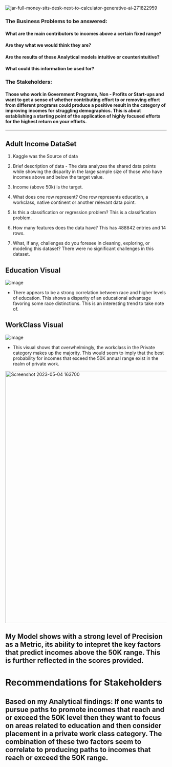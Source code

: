 ![jar-full-money-sits-desk-next-to-calculator-generative-ai-271822959](https://user-images.githubusercontent.com/126424848/236888033-17afe5eb-b0eb-4a74-bc99-fda7c2e621bf.jpg)

### The Business Problems to be answered: 
#### What are the main contributors to incomes above a certain fixed range? 
#### Are they what we would think they are? 
#### Are the results of these Analytical models intuitive or counterintuitive? 
#### What could this information be used for?

### The Stakeholders: 
#### Those who work in Government Programs, Non - Profits or Start-ups and want to get a sense of whether contributing effort to or removing effort from different programs could produce a positive result in the category of improving incomes for struggling demographics. This is about establishing a starting point of the application of highly focused efforts for the highest return on your efforts. 
---
## Adult Income DataSet

1. Kaggle was the Source of data

2. Brief description of data - The data analyzes the shared data points while showing the disparity in the large sample size of those who have incomes above and below the target value.

3. Income (above 50k) is the target.

4. What does one row represent? One row represents education, a workclass, native continent or another relevant data point.

5. Is this a classification or regression problem? This is a classification problem.

6. How many features does the data have? This has 488842 entries and 14 rows.

7. What, if any, challenges do you foresee in cleaning, exploring, or modeling this dataset? There were no significant  challenges in this dataset.

## Education Visual
![image](https://user-images.githubusercontent.com/126424848/236334084-016328de-8aa7-4b8c-8b54-9e82f83b65a0.png)
 - There appears to be a strong correlation between race and higher levels of education. This shows a disparity of an educational advantage favoring some race distinctions. This is an interesting trend to take note of.
 
 ## WorkClass Visual
 ![image](https://user-images.githubusercontent.com/126424848/236334401-6d33cb13-8fbb-4738-a57f-b301cdaecaf0.png)
- This visual shows that overwhelmingly, the workclass in the Private category makes up the majority. This would seem to imply that the best probability for incomes that exceed the 50K annual range exist in the realm of private work. 

<img width="786" alt="Screenshot 2023-05-04 163700" src="https://user-images.githubusercontent.com/126424848/236335490-e282e589-f38f-467a-9ac7-4b049884cd9e.png">

My Model shows with a strong level of Precision as a Metric, its ability to intepret the key factors that predict incomes above the 50K range. This is further reflected in the scores provided.
---
# Recommendations for Stakeholders
## Based on my Analytical findings: If one wants to pursue paths to promote incomes that reach and or exceed the 50K level then they want to focus on areas related to education and then consider placement in a private work class category. The combination of these two factors seem to correlate to producing paths to incomes that reach or exceed the 50K range. 

